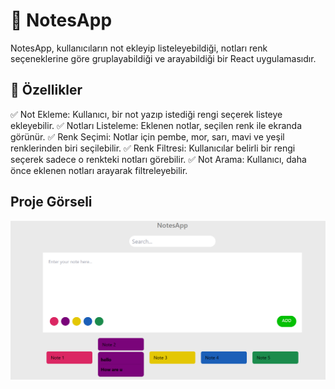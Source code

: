 # 📝 NotesApp

NotesApp, kullanıcıların not ekleyip listeleyebildiği, notları renk seçeneklerine göre gruplayabildiği ve arayabildiği bir React uygulamasıdır.

## 🚀 Özellikler
✅ Not Ekleme: Kullanıcı, bir not yazıp istediği rengi seçerek listeye ekleyebilir.
✅ Notları Listeleme: Eklenen notlar, seçilen renk ile ekranda görünür.
✅ Renk Seçimi: Notlar için pembe, mor, sarı, mavi ve yeşil renklerinden biri seçilebilir.
✅ Renk Filtresi: Kullanıcılar belirli bir rengi seçerek sadece o renkteki notları görebilir.
✅ Not Arama: Kullanıcı, daha önce eklenen notları arayarak filtreleyebilir.

## Proje Görseli 

![Görsel](src\screenshots\ss.png)
